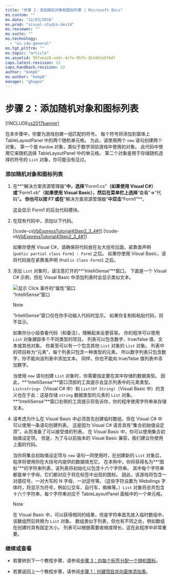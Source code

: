 ```yaml
---
title: "步骤 2：添加随机对象和图标列表 | Microsoft Docs"
ms.custom: ""
ms.date: "12/03/2016"
ms.prod: "visual-studio-dev14"
ms.reviewer: ""
ms.suite: ""
ms.technology: 
  - "vs-ide-general"
ms.tgt_pltfrm: ""
ms.topic: "article"
ms.assetid: 95faea28-eddc-4cfa-95fb-3b34b5a976d7
caps.latest.revision: 22
caps.handback.revision: 22
author: "kempb"
ms.author: "kempb"
manager: "ghogen"
---
```

# 步骤 2：添加随机对象和图标列表
[!INCLUDE[vs2017banner](../code-quality/includes/vs2017banner.md)]

在本步骤中，你要为游戏创建一组匹配的符号。  每个符号将添加到窗体上 TableLayoutPanel 中的两个随机单元格。  为此，请使用两个 `new` 语句创建两个对象。  第一个是 `Random` 对象，类似于数学测验游戏中使用的对象。  此代码中使用它来随机选择 TableLayoutPanel 中的单元格。  第二个对象是用于存储随机选择的符号的 `List` 对象，你可能没有见过。  
  
### 添加随机对象和图标列表  
  
1.  在**“解决方案资源管理器”**中，选择**“Form1.cs”**（如果使用 Visual C\#）或**“Form1.vb”**（如果使用 Visual Basic），然后在菜单栏上选择**“查看”**\-\>**“代码”**。  你也可以按 **F7** 或在**“解决方案资源管理器”**中双击**“Form1”**。  
  
     这会显示 Form1 的后台代码模块。  
  
2.  在现有代码中，添加以下代码。  
  
     [!code-cs[VbExpressTutorial4Step2_3_4#1](../ide/codesnippet/CSharp/step-2-add-a-random-object-and-a-list-of-icons_1.cs)]
     [!code-vb[VbExpressTutorial4Step2_3_4#1](../ide/codesnippet/VisualBasic/step-2-add-a-random-object-and-a-list-of-icons_1.vb)]  
  
     如果你使用 Visual C\#，请确保将代码放在左大括号后面，紧靠类声明 \(`public partial class Form1 : Form`\) 之后。  如果你使用 Visual Basic，请将代码放在紧靠类声明 \(`Public Class Form1`\) 之后。  
  
3.  添加 `List` 对象时，请注意打开的**“IntelliSense”**窗口。  下面是一个 Visual C\# 示例，但在 Visual Basic 中添加列表时会显示类似文本。  
  
     ![显示 Click 事件的“属性”窗口](../ide/media/express_listintellisense.png "Express\_ListIntellisense")  
“IntelliSense”窗口  
  
    > [!NOTE]
    >  “IntelliSense”窗口仅在你手动输入代码时显示。  如果你复制和粘贴代码，则不显示。  
  
     如果你分小段查看代码（和备注），理解起来会更容易。  你的程序可以使用 `List` 对象跟踪多个不同类型的项目。  列表可以包含数字、true\/false 值、文本或其他对象。  你甚至可以有一个包含其他 `List` 对象的 `List` 对象。  列表中的项目称为“元素”，每个列表只包含一种类型的元素。  所以数字列表只包含数字，你不能向该列表中添加文本。  同样，你也不能向 true\/false 值列表中添加数字。  
  
     当使用 `new` 语句创建 `List` 对象时，你需要指定要在其中存储的数据类型。  因此，**“IntelliSense”**窗口顶部的工具提示会显示列表中的元素类型。  `List<string>`（Visual C\# 中）和 `List(Of String)`（Visual Basic 中）的含义也在于此：这是存储 `string` 数据类型的元素的 `List` 对象。  **“IntelliSense”**窗口右侧的工具提示将告诉你，你的程序使用字符串来存储文本。  
  
4.  请考虑为什么在 Visual Basic 中必须首先创建临时数组，但在 Visual C\# 中可以使用一条语句创建列表。  这是因为 Visual C\# 语言具有“集合初始值设定项”，从而准备了可以接受值的列表。  在 Visual Basic 中，你可以使用集合初始值设定项。  但是，为了与以前版本的 Visual Basic 兼容，我们建议你使用上面的代码。  
  
     当你将集合初始值设定项与 `new` 语句一同使用时，在创建新的 `List` 对象后，程序将使用你在大括号内提供的数据填充它。  在本例中，你将获得名为**“图标”**的字符串列表，该列表将初始化以包含十六个字符串。  其中每个字符串都是单个字母，它们都对应于将在标签中出现的图标。  因此，该游戏将包含一对感叹号、一对大写的 N 字母、一对逗号等。（这些字符设置为 Webdings 字体时，将显示为符号，例如公交车、自行车、蜘蛛等。）`List` 对象将总共包含十六个字符串，每个字符串对应于 TableLayoutPanel 面板中的一个单元格。  
  
    > [!NOTE]
    >  在 Visual Basic 中，可以获得相同的结果，但是字符串首先放入临时数组中，该数组然后转换为 `List` 对象。  数组类似于列表，但也有不同之处，例如数组在创建时具有固定大小。  列表可以根据需要收缩或增长，这在此程序中非常重要。  
  
### 继续或查看  
  
-   若要转到下一个教程步骤，请参阅[步骤 3：向每个标签分配一个随机图标](../Topic/Step%203:%20Assign%20a%20Random%20Icon%20to%20Each%20Label.md)。  
  
-   若要返回上一个教程步骤，请参阅[步骤 1：创建项目并向窗体添加表](../ide/step-1-create-a-project-and-add-a-table-to-your-form.md)。